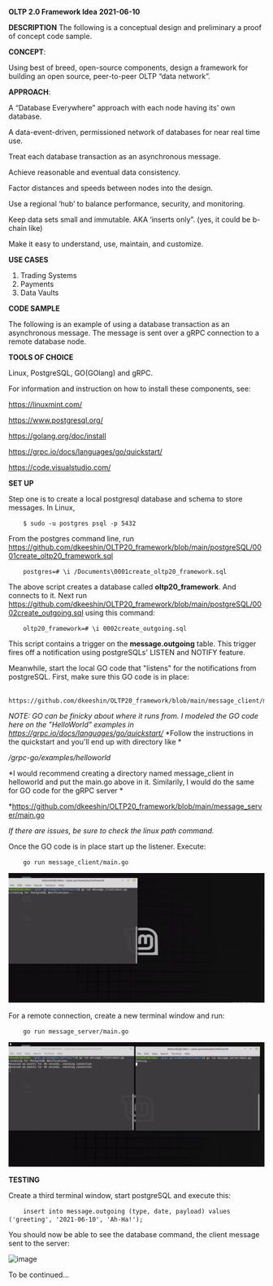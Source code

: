 __OLTP 2.0 Framework Idea__
__2021-06-10__

__DESCRIPTION__
The following is a conceptual design and preliminary a proof of concept code sample. 

__CONCEPT__:

Using best of breed, open-source components, design a framework for building an open source, peer-to-peer OLTP “data network”.

__APPROACH__:

A “Database Everywhere” approach with each node having its' own database.

A data-event-driven, permissioned network of databases for near real time use.

Treat each database transaction as an asynchronous message. 

Achieve reasonable and eventual data consistency.

Factor distances and speeds between nodes into the design.  

Use a regional ‘hub’ to balance performance, security, and monitoring.
 
Keep data sets small and immutable. AKA ‘inserts only”.  (yes, it could be b-chain like)

Make it easy to understand, use, maintain, and customize.  

**USE CASES**

1.	Trading Systems 
2.	Payments
3.	Data Vaults 

**CODE SAMPLE**

The following is an example of using a database transaction as an asynchronous message. The message is sent over a gRPC connection to a remote database node.

**TOOLS OF CHOICE**

Linux, PostgreSQL, GO(GOlang) and gRPC.

For information and instruction on how to install these components, see:

https://linuxmint.com/

https://www.postgresql.org/

https://golang.org/doc/install

https://grpc.io/docs/languages/go/quickstart/

https://code.visualstudio.com/

**SET UP**

Step one is to create a local postgresql database and schema to store messages.  In Linux, 

		$ sudo -u postgres psql -p 5432 

From the postgres command line, run https://github.com/dkeeshin/OLTP20_framework/blob/main/postgreSQL/0001create_oltp20_framework.sql

		postgres=# \i /Documents\0001create_oltp20_framework.sql

The above script creates a database called __oltp20_framework__.  And connects to it. 
Next run  https://github.com/dkeeshin/OLTP20_framework/blob/main/postgreSQL/0002create_outgoing.sql using this command:

		oltp20_framework=# \i 0002create_outgoing.sql

This script contains a trigger on the __message.outgoing__ table. This trigger fires off a notification using postgreSQLs' LISTEN and NOTIFY feature.

Meanwhile, start the local GO code that "listens" for the notifications from postgreSQL. First, make sure this GO code is in place:

		https://github.com/dkeeshin/OLTP20_framework/blob/main/message_client/main.go

*NOTE: GO can be finicky about where it runs from.  I modeled the GO code here on the "HelloWorld" examples in https://grpc.io/docs/languages/go/quickstart/*
*Follow the instructions in the quickstart and you'll end up with directory like *

*/grpc-go/examples/helloworld*

*I would recommend creating a directory named message_client in helloworld and put the main.go above in it.  Similarily,  I would do the same for GO code for the gRPC server *

*https://github.com/dkeeshin/OLTP20_framework/blob/main/message_server/main.go

*If there are issues,  be sure to check the linux path command.*

Once the GO code is in place start up the listener. Execute:

		go run message_client/main.go

![image](https://github.com/dkeeshin/OLTP20_framework/blob/main/message_client/01_message_client.png)

For a remote connection, create a new terminal window and run:

		go run message_server/main.go

![image](https://github.com/dkeeshin/OLTP20_framework/blob/main/message_server/02_message_server.png)

**TESTING**

Create a third terminal window, start postgreSQL and execute this:

		insert into message.outgoing (type, date, payload) values ('greeting', '2021-06-10', 'Ah-Ha!');

You should now be able to see the database command, the client message sent to the server:

![image](https://github.com/dkeeshin/OLTP20_framework/blob/main/message_client/04_message_sent.png)

To be continued...







